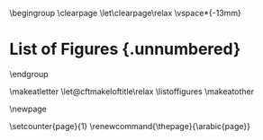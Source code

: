 \begingroup
\clearpage
\let\clearpage\relax
\vspace*{-13mm}
# List of Figures {.unnumbered}
\endgroup

\makeatletter
\let\@cftmakeloftitle\relax
\listoffigures
\makeatother

\newpage

\setcounter{page}{1}
\renewcommand{\thepage}{\arabic{page}}
